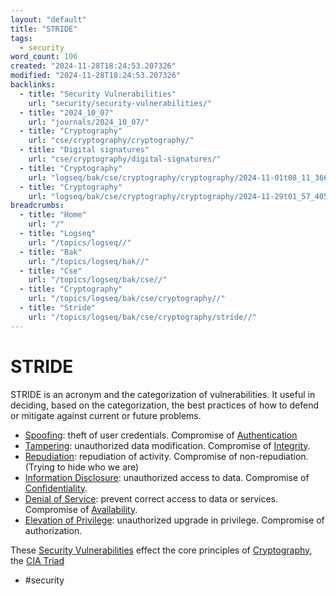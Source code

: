 ```yaml
---
layout: "default"
title: "STRIDE"
tags:
  - security
word_count: 106
created: "2024-11-28T18:24:53.207326"
modified: "2024-11-28T18:24:53.207326"
backlinks:
  - title: "Security Vulnerabilities"
    url: "security/security-vulnerabilities/"
  - title: "2024_10_07"
    url: "journals/2024_10_07/"
  - title: "Cryptography"
    url: "cse/cryptography/cryptography/"
  - title: "Digital signatures"
    url: "cse/cryptography/digital-signatures/"
  - title: "Cryptography"
    url: "logseq/bak/cse/cryptography/cryptography/2024-11-01t08_11_36626zdesktop/"
  - title: "Cryptography"
    url: "logseq/bak/cse/cryptography/cryptography/2024-11-29t01_57_40576zdesktop/"
breadcrumbs:
  - title: "Home"
    url: "/"
  - title: "Logseq"
    url: "/topics/logseq//"
  - title: "Bak"
    url: "/topics/logseq/bak//"
  - title: "Cse"
    url: "/topics/logseq/bak/cse//"
  - title: "Cryptography"
    url: "/topics/logseq/bak/cse/cryptography//"
  - title: "Stride"
    url: "/topics/logseq/bak/cse/cryptography/stride//"
---
```

# STRIDE

STRIDE is an acronym and the categorization of vulnerabilities. It useful in deciding, based on the categorization, the best practices of how to defend or mitigate against current or future problems.

- [Spoofing](docs/cse/cryptography/spoofing/index/): theft of user credentials. Compromise of [Authentication](docs/security/authentication/index/)
- [Tampering](docs/cse/cryptography/tampering/index/): unauthorized data modification. Compromise of [Integrity](docs/cse/cryptography/integrity/index/).
- [Repudiation](docs/cse/cryptography/repudiation/index/): repudiation of activity. Compromise of non-repudiation. (Trying to hide who we are)
- [Information Disclosure](docs/cse/cryptography/information-disclosure/index/): unauthorized access to data. Compromise of [Confidentiality](docs/cse/cryptography/confidentiality/index/).
- [Denial of Service](docs/cse/cryptography/denial-of-service/index/): prevent correct access to data or services. Compromise of [Availability](docs/cse/cryptography/availability/index/).
- [Elevation of Privilege](docs/cse/cryptography/elevation-of-privilege/index/): unauthorized upgrade in privilege. Compromise of authorization.

These [Security Vulnerabilities](docs/security/security-vulnerabilities/index/) effect the core principles of [Cryptography](logseq/bak/cse/cryptography/cryptography/2024-11-29t01_57_40576zdesktop/), the [CIA Triad](logseq/bak/cse/cryptography/cia-triad/2024-11-01t08_11_36610zdesktop/)

- #security
